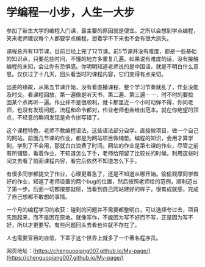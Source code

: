 # 学编程一小步，人生一大步

参加了新生大学的编程入门课，最主要的原因就是便宜。之所以会想到学点编程，笑来老师建议每个人都要学点编程，想着学不下来也不会有很大损失。

课程总共有13节课，目前已经上完了12节课。前5节课并没有难度，都是一些基础的知识点，只要花些时间，不懂的地方多重复几遍。如果说有难度的话，没有接触编程的未知，会让你有恐惧感。你明明知道老师说的是中国话，就是不明白什么意思。仅仅过了十几天，回头看当时的课程内容，它们变得有点亲切。

出差的缘故，从第五节课开始，没有看直播课程，整个学习节奏就乱了，作业没能及时交。看课程回放，第一遍像是听天书，第二遍、第三遍··· ···，时不时的要拉回某个点再听一遍。作业并不是很顺利，就卡那里近一个小时动弹不得，你问老师，也没有发现问题，流程和命令都对，作业老师也会给出范本。就在你绝望的顶点，不经意的瞬间发现是命令拼写错了。

这个课程特色，老师不教编程语法，这些语法部分自学。直接做项目，做一个自己的网站。前面几节课的作业，都是为网站项目做铺垫。编程的知识，会用才算学到，学到了不会用，那就白白浪费了时间。网站的作业是第七课的作业，尽管之前有所铺垫，看着作业，不知道怎么下手，老师给预留了比较长的时候，利用这些时间又去看了前面课程内容，看完后依然不知道怎么下手。

有很多同学都提交了作业，心理更着急了，还是不知道从哪开始。偷偷观摩同学做好的作业，知道了老师设置的两个bug的位置，然后按照老师给的范例，顺利迈出了第一步。后面一切都按部就班，当看到自己网站建好的样子，很有成就感，完成了自己想都不敢想的事情。

一个月的编程学习的收获：碰到的问题并不需要都整明白，可以选择夸过去，项目先跑起来，而不是困在原地。就像写作，不能因为写不好而不写，正是因为写不好，所以才更要写。有些问题回头去看也许就不存在了。

人也需要盲目的自信，下辈子这个世界上就多了一个著名程序员。

网页地址：[https://chenguoqiang007.github.io/My-page/](https://chenguoqiang007.github.io/My-page/)